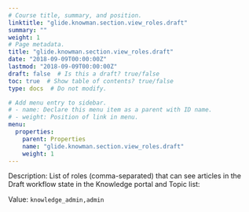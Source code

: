```yaml
---
# Course title, summary, and position.
linktitle: "glide.knowman.section.view_roles.draft"
summary: ""
weight: 1
# Page metadata.
title: "glide.knowman.section.view_roles.draft"
date: "2018-09-09T00:00:00Z"
lastmod: "2018-09-09T00:00:00Z"
draft: false  # Is this a draft? true/false
toc: true  # Show table of contents? true/false
type: docs  # Do not modify.

# Add menu entry to sidebar.
# - name: Declare this menu item as a parent with ID name.
# - weight: Position of link in menu.
menu:
  properties:
    parent: Properties
    name: "glide.knowman.section.view_roles.draft"
    weight: 1
---
```


Description: List of roles (comma-separated) that can see articles in the Draft workflow state in the Knowledge portal and Topic list:


Value: `knowledge_admin,admin`